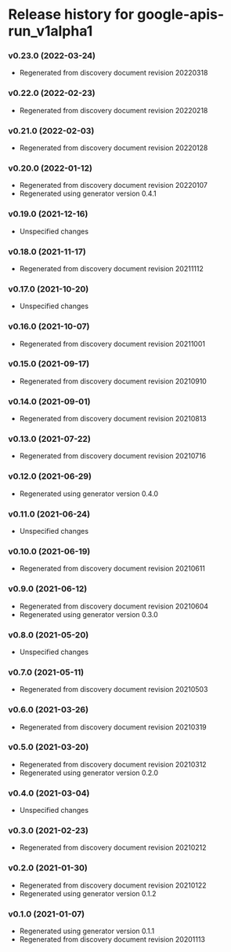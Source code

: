 # Release history for google-apis-run_v1alpha1

### v0.23.0 (2022-03-24)

* Regenerated from discovery document revision 20220318

### v0.22.0 (2022-02-23)

* Regenerated from discovery document revision 20220218

### v0.21.0 (2022-02-03)

* Regenerated from discovery document revision 20220128

### v0.20.0 (2022-01-12)

* Regenerated from discovery document revision 20220107
* Regenerated using generator version 0.4.1

### v0.19.0 (2021-12-16)

* Unspecified changes

### v0.18.0 (2021-11-17)

* Regenerated from discovery document revision 20211112

### v0.17.0 (2021-10-20)

* Unspecified changes

### v0.16.0 (2021-10-07)

* Regenerated from discovery document revision 20211001

### v0.15.0 (2021-09-17)

* Regenerated from discovery document revision 20210910

### v0.14.0 (2021-09-01)

* Regenerated from discovery document revision 20210813

### v0.13.0 (2021-07-22)

* Regenerated from discovery document revision 20210716

### v0.12.0 (2021-06-29)

* Regenerated using generator version 0.4.0

### v0.11.0 (2021-06-24)

* Unspecified changes

### v0.10.0 (2021-06-19)

* Regenerated from discovery document revision 20210611

### v0.9.0 (2021-06-12)

* Regenerated from discovery document revision 20210604
* Regenerated using generator version 0.3.0

### v0.8.0 (2021-05-20)

* Unspecified changes

### v0.7.0 (2021-05-11)

* Regenerated from discovery document revision 20210503

### v0.6.0 (2021-03-26)

* Regenerated from discovery document revision 20210319

### v0.5.0 (2021-03-20)

* Regenerated from discovery document revision 20210312
* Regenerated using generator version 0.2.0

### v0.4.0 (2021-03-04)

* Unspecified changes

### v0.3.0 (2021-02-23)

* Regenerated from discovery document revision 20210212

### v0.2.0 (2021-01-30)

* Regenerated from discovery document revision 20210122
* Regenerated using generator version 0.1.2

### v0.1.0 (2021-01-07)

* Regenerated using generator version 0.1.1
* Regenerated from discovery document revision 20201113

